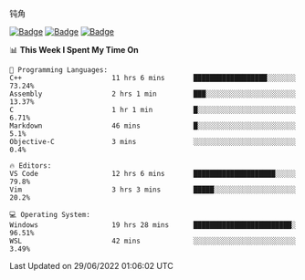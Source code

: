 钝角


[![Badge](https://cp-logo.vercel.app/leetcode-cn/_Hy3)](https://leetcode.cn/u/_hy3/)
[![Badge](https://cp-logo.vercel.app/codeforces/buhuixiedaima)](https://codeforces.com/profile/buhuixiedaima)
[![Badge](https://cp-logo.vercel.app/atcoder/Hy3)](https://atcoder.jp/users/Hy3)
<br>
<!--START_SECTION:waka-->
📊 **This Week I Spent My Time On** 

```text
💬 Programming Languages: 
C++                      11 hrs 6 mins       ██████████████████░░░░░░░   73.24% 
Assembly                 2 hrs 1 min         ███░░░░░░░░░░░░░░░░░░░░░░   13.37% 
C                        1 hr 1 min          █░░░░░░░░░░░░░░░░░░░░░░░░   6.71% 
Markdown                 46 mins             █░░░░░░░░░░░░░░░░░░░░░░░░   5.1% 
Objective-C              3 mins              ░░░░░░░░░░░░░░░░░░░░░░░░░   0.4%

🔥 Editors: 
VS Code                  12 hrs 6 mins       ████████████████████░░░░░   79.8% 
Vim                      3 hrs 3 mins        █████░░░░░░░░░░░░░░░░░░░░   20.2%

💻 Operating System: 
Windows                  19 hrs 28 mins      ████████████████████████░   96.51% 
WSL                      42 mins             ░░░░░░░░░░░░░░░░░░░░░░░░░   3.49%

```


 Last Updated on 29/06/2022 01:06:02 UTC
<!--END_SECTION:waka-->

